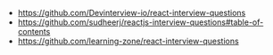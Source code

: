 - https://github.com/Devinterview-io/react-interview-questions
- https://github.com/sudheerj/reactjs-interview-questions#table-of-contents
- https://github.com/learning-zone/react-interview-questions
